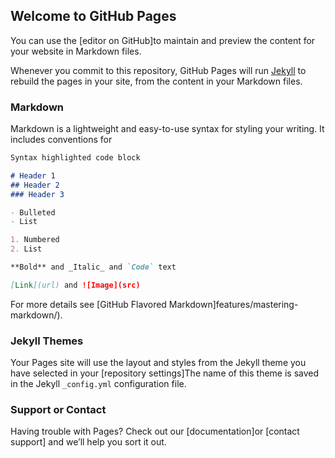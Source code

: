 ## Welcome to GitHub Pages

You can use the [editor on GitHub]to maintain and preview the content for your website in Markdown files.

Whenever you commit to this repository, GitHub Pages will run [Jekyll](https://jekyllrb.com/) to rebuild the pages in your site, from the content in your Markdown files.

### Markdown

Markdown is a lightweight and easy-to-use syntax for styling your writing. It includes conventions for

```markdown
Syntax highlighted code block

# Header 1
## Header 2
### Header 3

- Bulleted
- List

1. Numbered
2. List

**Bold** and _Italic_ and `Code` text

[Link](url) and ![Image](src)
```

For more details see [GitHub Flavored Markdown]features/mastering-markdown/).

### Jekyll Themes

Your Pages site will use the layout and styles from the Jekyll theme you have selected in your [repository settings]The name of this theme is saved in the Jekyll `_config.yml` configuration file.

### Support or Contact

Having trouble with Pages? Check out our [documentation]or [contact support] and we’ll help you sort it out.
